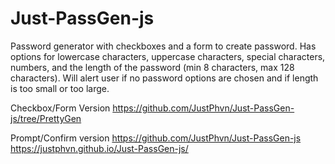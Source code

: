 # Just-PassGen-js

Password generator with checkboxes and a form to create password. Has options for lowercase characters, uppercase characters, special characters, numbers, and the length of the password (min 8 characters, max 128 characters). Will alert user if no password options are chosen and if length is too small or too large.

Checkbox/Form Version
https://github.com/JustPhvn/Just-PassGen-js/tree/PrettyGen

Prompt/Confirm version
https://github.com/JustPhvn/Just-PassGen-js
https://justphvn.github.io/Just-PassGen-js/
